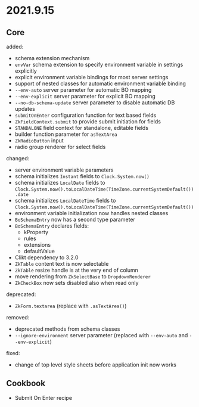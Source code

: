 # 2021.9.15

## Core

added:

- schema extension mechanism
- `envVar` schema extension to specify environment variable in settings explicitly
- explicit environment variable bindings for most server settings
- support of nested classes for automatic environment variable binding
- `--env-auto` server parameter for automatic BO mapping
- `--env-explicit` server parameter for explicit BO mapping
- `--no-db-schema-update` server parameter to disable automatic DB updates
- `submitOnEnter` configuration function for text based fields
- `ZkFieldContext.submit` to provide submit initiation for fields
- `STANDALONE` field context for standalone, editable fields
- builder function parameter for `asTextArea`
- `ZkRadioButton` input
- radio group renderer for select fields

changed:

- server environment variable parameters
- schema initializes `Instant` fields to `Clock.System.now()`
- schema initializes `LocalDate` fields to `Clock.System.now().toLocalDateTime(TimeZone.currentSystemDefault()).date`
- schema initializes `LocalDateTime` fields to `Clock.System.now().toLocalDateTime(TimeZone.currentSystemDefault())`
- environment variable initialization now handles nested classes
- `BoSchemaEntry` now has a second type parameter
- `BoSchemaEntry` declares fields:
    - kProperty
    - rules
    - extensions
    - defaultValue
- Clikt dependency to 3.2.0
- `ZkTable` content text is now selectable
- `ZkTable` resize handle is at the very end of column
- move rendering from `ZkSelectBase` to `DropdownRenderer`
- `ZkCheckBox` now sets disabled also when read only

deprecated:

- `ZkForm.textarea` (replace with `.asTextArea()`)

removed:

- deprecated methods from schema classes
- `--ignore-environment` server parameter (replaced with `--env-auto` and `--env-explicit`)

fixed:

- change of top level style sheets before application init now works

## Cookbook

- Submit On Enter recipe